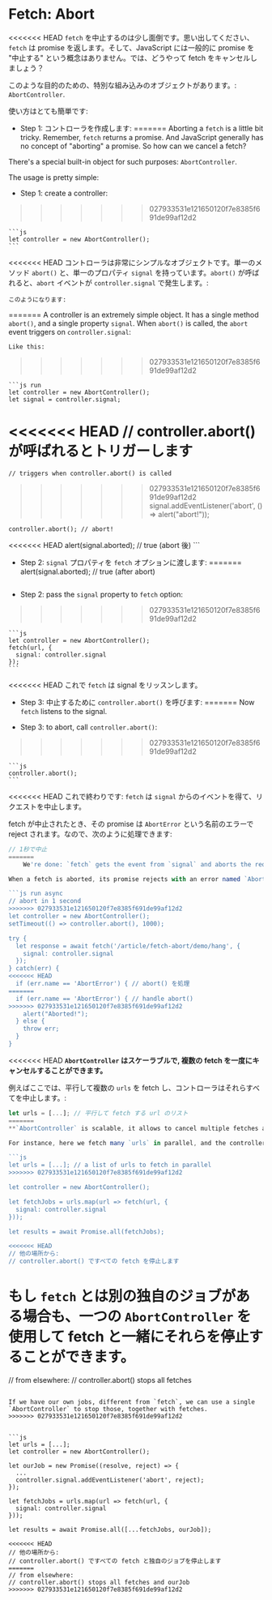 
# Fetch: Abort

<<<<<<< HEAD
`fetch` を中止するのは少し面倒です。思い出してください、`fetch` は promise を返します。そして、JavaScript には一般的に promise を "中止する" という概念はありません。では、どうやって fetch をキャンセルしましょう？

このような目的のための、特別な組み込みのオブジェクトがあります。:
`AbortController`.

使い方はとても簡単です:

- Step 1: コントローラを作成します:
=======
Aborting a `fetch` is a little bit tricky. Remember, `fetch` returns a promise. And JavaScript generally has no concept of "aborting" a promise. So how can we cancel a fetch?

There's a special built-in object for such purposes: `AbortController`.

The usage is pretty simple:

- Step 1: create a controller:
>>>>>>> 027933531e121650120f7e8385f691de99af12d2

    ```js
    let controller = new AbortController();
    ```

<<<<<<< HEAD
    コントローラは非常にシンプルなオブジェクトです。単一のメソッド `abort()` と、単一のプロパティ `signal` を持っています。`abort()` が呼ばれると、`abort` イベントが `controller.signal` で発生します。:

    このようになります:
=======
    A controller is an extremely simple object. It has a single method `abort()`, and a single property `signal`. When `abort()` is called, the `abort` event triggers on `controller.signal`:

    Like this:
>>>>>>> 027933531e121650120f7e8385f691de99af12d2

    ```js run
    let controller = new AbortController();
    let signal = controller.signal;

<<<<<<< HEAD
    // controller.abort() が呼ばれるとトリガーします
=======
    // triggers when controller.abort() is called
>>>>>>> 027933531e121650120f7e8385f691de99af12d2
    signal.addEventListener('abort', () => alert("abort!"));

    controller.abort(); // abort!

<<<<<<< HEAD
    alert(signal.aborted); // true (abort 後)
    ```

- Step 2: `signal` プロパティを `fetch` オプションに渡します:
=======
    alert(signal.aborted); // true (after abort)
    ```

- Step 2: pass the `signal` property to `fetch` option:
>>>>>>> 027933531e121650120f7e8385f691de99af12d2

    ```js
    let controller = new AbortController();
    fetch(url, {
      signal: controller.signal
    });
    ```

<<<<<<< HEAD
    これで `fetch` は signal をリッスンします。

- Step 3: 中止するために `controller.abort()` を呼びます:
=======
    Now `fetch` listens to the signal.

- Step 3: to abort, call `controller.abort()`:
>>>>>>> 027933531e121650120f7e8385f691de99af12d2

    ```js
    controller.abort();
    ```

<<<<<<< HEAD
    これで終わりです: `fetch` は `signal` からのイベントを得て、リクエストを中止します。

fetch が中止されたとき、その promise は `AbortError` という名前のエラーで reject されます。なので、次のように処理できます:

```js run async
// 1秒で中止
=======
    We're done: `fetch` gets the event from `signal` and aborts the request.

When a fetch is aborted, its promise rejects with an error named `AbortError`, so we should handle it:

```js run async
// abort in 1 second
>>>>>>> 027933531e121650120f7e8385f691de99af12d2
let controller = new AbortController();
setTimeout(() => controller.abort(), 1000);

try {
  let response = await fetch('/article/fetch-abort/demo/hang', {
    signal: controller.signal
  });
} catch(err) {
<<<<<<< HEAD
  if (err.name == 'AbortError') { // abort() を処理
=======
  if (err.name == 'AbortError') { // handle abort()
>>>>>>> 027933531e121650120f7e8385f691de99af12d2
    alert("Aborted!");
  } else {
    throw err;
  }
}
```

<<<<<<< HEAD
**`AbortController` はスケーラブルで, 複数の fetch を一度にキャンセルすることができます。**

例えばここでは、平行して複数の `urls` を fetch し、コントローラはそれらすべてを中止します。:

```js
let urls = [...]; // 平行して fetch する url のリスト
=======
**`AbortController` is scalable, it allows to cancel multiple fetches at once.**

For instance, here we fetch many `urls` in parallel, and the controller aborts them all:

```js
let urls = [...]; // a list of urls to fetch in parallel
>>>>>>> 027933531e121650120f7e8385f691de99af12d2

let controller = new AbortController();

let fetchJobs = urls.map(url => fetch(url, {
  signal: controller.signal
}));

let results = await Promise.all(fetchJobs);

<<<<<<< HEAD
// 他の場所から:
// controller.abort() ですべての fetch を停止します
```

もし `fetch` とは別の独自のジョブがある場合も、一つの `AbortController` を使用して fetch と一緒にそれらを停止することができます。
=======
// from elsewhere:
// controller.abort() stops all fetches
```

If we have our own jobs, different from `fetch`, we can use a single `AbortController` to stop those, together with fetches.
>>>>>>> 027933531e121650120f7e8385f691de99af12d2


```js
let urls = [...];
let controller = new AbortController();

let ourJob = new Promise((resolve, reject) => {
  ...
  controller.signal.addEventListener('abort', reject);
});

let fetchJobs = urls.map(url => fetch(url, {
  signal: controller.signal
}));

let results = await Promise.all([...fetchJobs, ourJob]);

<<<<<<< HEAD
// 他の場所から:
// controller.abort() ですべての fetch と独自のジョブを停止します
=======
// from elsewhere:
// controller.abort() stops all fetches and ourJob
>>>>>>> 027933531e121650120f7e8385f691de99af12d2
```
